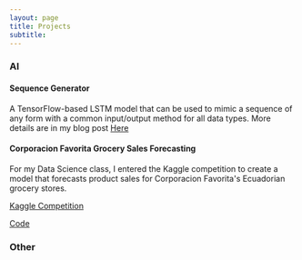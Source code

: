 ```yaml
---
layout: page
title: Projects
subtitle:
---
```

### AI
#### Sequence Generator
A TensorFlow-based LSTM model that can be used to mimic a sequence of any form with a common input/output method for all data types. More details are in my blog post <a href="https://cqdinh.github.io/projects/sequence_generator">Here</a>
#### Corporacion Favorita Grocery Sales Forecasting
For my Data Science class, I entered the Kaggle competition to create a model that forecasts product sales for Corporacion Favorita's Ecuadorian grocery stores. 

<a href="https://www.kaggle.com/c/favorita-grocery-sales-forecasting">Kaggle Competition</a>

<a href="https://github.com/cqdinh/kaggle_corporacion_favorita">Code</a>
### Other
